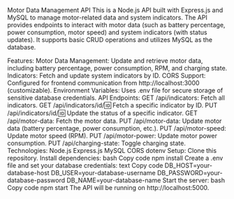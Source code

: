 Motor Data Management API
This is a Node.js API built with Express.js and MySQL to manage motor-related data and system indicators. The API provides endpoints to interact with motor data (such as battery percentage, power consumption, motor speed) and system indicators (with status updates). It supports basic CRUD operations and utilizes MySQL as the database.

Features:
Motor Data Management: Update and retrieve motor data, including battery percentage, power consumption, RPM, and charging state.
Indicators: Fetch and update system indicators by ID.
CORS Support: Configured for frontend communication from http://localhost:3000 (customizable).
Environment Variables: Uses .env file for secure storage of sensitive database credentials.
API Endpoints:
GET /api/indicators: Fetch all indicators.
GET /api/indicators/id/:id: Fetch a specific indicator by ID.
PUT /api/indicators/id/:id: Update the status of a specific indicator.
GET /api/motor-data: Fetch the motor data.
PUT /api/motor-data: Update motor data (battery percentage, power consumption, etc.).
PUT /api/motor-speed: Update motor speed (RPM).
PUT /api/motor-power: Update motor power consumption.
PUT /api/charging-state: Toggle charging state.
Technologies:
Node.js
Express.js
MySQL
CORS
dotenv
Setup:
Clone this repository.
Install dependencies:
bash
Copy code
npm install
Create a .env file and set your database credentials:
text
Copy code
DB_HOST=your-database-host
DB_USER=your-database-username
DB_PASSWORD=your-database-password
DB_NAME=your-database-name
Start the server:
bash
Copy code
npm start
The API will be running on http://localhost:5000.
